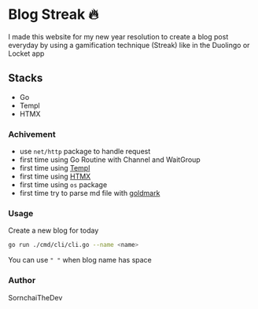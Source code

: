 # Blog Streak 🔥

I made this website for my new year resolution to create a blog post everyday by using a gamification technique (Streak) like in the Duolingo or Locket app

## Stacks

- Go
- Templ
- HTMX

### Achivement

- use `net/http` package to handle request
- first time using Go Routine with Channel and WaitGroup
- first time using [Templ](https://templ.guide)
- first time using [HTMX](https://htmx.org)
- first time using `os` package
- first time try to parse md file with [goldmark](https://github.com/yuin/goldmark)

### Usage

Create a new blog for today

```bash
go run ./cmd/cli/cli.go --name <name>
```

You can use `" "` when blog name has space

### Author

SornchaiTheDev
